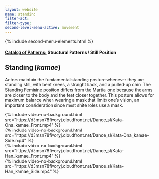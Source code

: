 ```yaml
---
layout: website
name: standing
filter-act:
filter-type:
second-level-menu-active: movement
---
```


{% include second-menu-elements.html %}

<main class="page-content">
  <div class="text-container">
    <h4>
      <a href="/movement/">Catalog of Patterns:</a> Structural Patterns / Still
      Position
    </h4>
    <h2>Standing (<em>kamae</em>)</h2>
    <p>
      Actors maintain the fundamental standing posture whenever they are
      standing still, with bent knees, a straight back, and a pulled-up chin.
      The Standing Feminine position differs from the Martial one because the
      arms are closer to the body and the feet closer together. This posture
      allows for maximum balance when wearing a mask that limits one’s vision,
      an important consideration since most shite roles use a mask.
    </p>
  </div>

  <div class="tabs-container">
    <div class="tabs-container__links">
      <div class="wrapper">
        <div id="tabs"></div>
      </div>
    </div>
    <div class="tabs-container__content">
      <div class="wrapper">
        <section id="tab-1" title="Feminine (front)" class="tabbed-narrative">
          {% include video-no-background.html
          src="https://d3msn78fivoryj.cloudfront.net/Dance_sl/Kata-Ona_kamae_Front.mp4"
          %}
        </section>
        <section id="tab-2" title="Feminine (side)" class="tabbed-narrative">
          {% include video-no-background.html
          src="https://d3msn78fivoryj.cloudfront.net/Dance_sl/Kata-Ona_kamae-Side.mp4"
          %}
        </section>
        <section id="tab-3" title="Martial (front)" class="tabbed-narrative">
          {% include video-no-background.html
          src="https://d3msn78fivoryj.cloudfront.net/Dance_sl/Kata-Han_kamae_Front.mp4"
          %}
        </section>
        <section id="tab-4" title="Martial (side)" class="tabbed-narrative">
          {% include video-no-background.html
          src="https://d3msn78fivoryj.cloudfront.net/Dance_sl/Kata-Han_kamae_Side.mp4"
          %}
        </section>
      </div>
    </div>
  </div>
</main>
